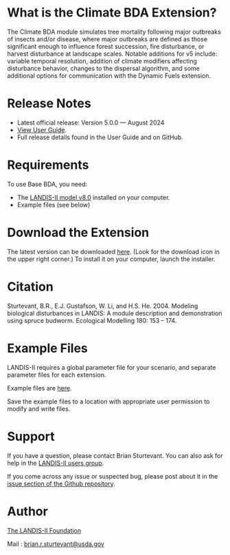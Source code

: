 # What is the Climate BDA Extension?

The Climate BDA module simulates tree mortality following major outbreaks of insects and/or disease, where major outbreaks are defined as those significant enough to influence forest succession, fire disturbance, or harvest disturbance at landscape scales. Notable additions for v5 include: variable temporal resolution, addition of climate modifiers affecting disturbance behavior, changes to the dispersal algorithm, and some additional options for communication with the Dynamic Fuels extension.

# Release Notes

- Latest official release: Version 5.0.0 — August 2024
- [View User Guide](https://github.com/LANDIS-II-Foundation/Extension-Base-BDA/blob/master/docs/LANDIS-II%20Biological%20Disturbance%20Agent%20v5%20User%20Guide.pdf).
- Full release details found in the User Guide and on GitHub.

# Requirements

To use Base BDA, you need:

- The [LANDIS-II model v8.0](http://www.landis-ii.org/install) installed on your computer.
- Example files (see below)

# Download the Extension

The latest version can be downloaded [here](https://github.com/LANDIS-II-Foundation/Extension-Base-BDA/blob/master/deploy/installer/LANDIS-II-V8%20Base%20BDA%205.0-setup.exe). (Look for the download icon in the upper right corner.)  To install it on your computer, launch the installer.

# Citation

Sturtevant, B.R., E.J. Gustafson, W. Li, and H.S. He. 2004. Modeling biological disturbances in LANDIS: A module description and demonstration using spruce budworm. Ecological Modelling 180: 153 – 174.

# Example Files

LANDIS-II requires a global parameter file for your scenario, and separate parameter files for each extension.

Example files are [here](https://downgit.github.io/#/home?url=https://github.com/LANDIS-II-Foundation/Extension-Base-BDA/blob/master/testings/Core8-ClimateBDA5.0).

Save the example files to a location with appropriate user permission to modify and write files.

# Support

If you have a question, please contact Brian Sturtevant. 
You can also ask for help in the [LANDIS-II users group](http://www.landis-ii.org/users).

If you come across any issue or suspected bug, please post about it in the [issue section of the Github repository](https://github.com/LANDIS-II-Foundation/Extension-Base-BDA/issues).

# Author

[The LANDIS-II Foundation](http://www.landis-ii.org)

Mail : brian.r.sturtevant@usda.gov
